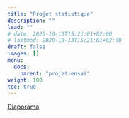 ```yaml
---
title: "Projet statistique"
description: ""
lead: ""
# date: 2020-10-13T15:21:01+02:00
# lastmod: 2020-10-13T15:21:01+02:00
draft: false
images: []
menu:
  docs:
    parent: "projet-ensai"
weight: 100
toc: true
---
```



[Diaporama](https://formation.dufau.re/projet-ensai)
